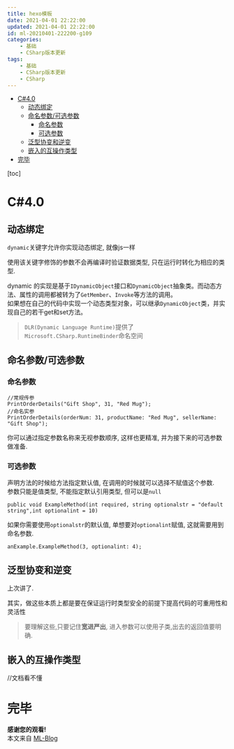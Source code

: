 ```yaml
---
title: hexo模板
date: 2021-04-01 22:22:00
updated: 2021-04-01 22:22:00
id: ml-20210401-222200-g109
categories:
	- 基础
	- CSharp版本更新
tags: 
	- 基础
	- CSharp版本更新
	- CSharp
---
```


- [C#4.0](#c40)
	- [动态绑定](#动态绑定)
	- [命名参数/可选参数](#命名参数可选参数)
		- [命名参数](#命名参数)
		- [可选参数](#可选参数)
	- [泛型协变和逆变](#泛型协变和逆变)
	- [嵌入的互操作类型](#嵌入的互操作类型)
- [完毕](#完毕)


<!--more-->

[toc]

# C#4.0

## 动态绑定

`dynamic`关键字允许你实现动态绑定, 就像js一样

使用该关键字修饰的参数不会再编译时验证数据类型, 只在运行时转化为相应的类型.

dynamic 的实现是基于`IDynamicObject`接口和`DynamicObject`抽象类。而动态方法、属性的调用都被转为了`GetMember`、`Invoke`等方法的调用。  
如果想在自己的代码中实现一个动态类型对象，可以继承`DynamicObject`类，并实现自己的若干get和set方法。	

> `DLR(Dynamic Language Runtime)`提供了`Microsoft.CSharp.RuntimeBinder`命名空间

## 命名参数/可选参数

### 命名参数

```
//常规传参
PrintOrderDetails("Gift Shop", 31, "Red Mug");
//命名实参
PrintOrderDetails(orderNum: 31, productName: "Red Mug", sellerName: "Gift Shop");
```

你可以通过指定参数名称来无视参数顺序, 这样也更精准, 并为接下来的可选参数做准备.

### 可选参数

声明方法的时候给方法指定默认值, 在调用的时候就可以选择不赋值这个参数.  
参数只能是值类型, 不能指定默认引用类型, 但可以是`null`

```
public void ExampleMethod(int required, string optionalstr = "default string",int optionalint = 10)
```

如果你需要使用`optionalstr`的默认值, 单想要对`optionalint`赋值, 这就需要用到命名参数.

```
anExample.ExampleMethod(3, optionalint: 4);
```

## 泛型协变和逆变

上次讲了.

其实，做这些本质上都是要在保证运行时类型安全的前提下提高代码的可重用性和灵活性

> 要理解这些,只要记住**宽进严出**, 进入参数可以使用子类,出去的返回值要明确.

## 嵌入的互操作类型

//文档看不懂

# 完毕

**感谢您的观看!**  
本文来自 [ML-Blog][ML-Blog_Link]

<!-- 图片 -->

<!-- 链接 -->

<!-- 水印 -->
[ML-Blog_Link]:https://userminghaoli.github.io/ "我的博客"
